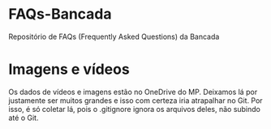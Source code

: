 # FAQs-Bancada

Repositório de FAQs (Frequently Asked Questions) da Bancada

# Imagens e vídeos

Os dados de vídeos e imagens estão no OneDrive do MP. Deixamos lá por justamente ser muitos grandes e isso com certeza iria atrapalhar no Git.
Por isso, é só coletar lá, pois o .gitignore ignora os arquivos deles, não subindo até o Git.